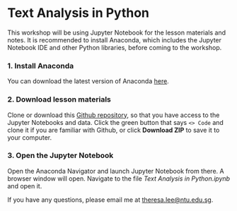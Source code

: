 # Text Analysis in Python

This workshop will be using Jupyter Notebook for the lesson materials and notes. It is recommended to install Anaconda, which includes the Jupyter Notebook IDE and other Python libraries, before coming to the workshop.

### 1. Install Anaconda
You can download the latest version of Anaconda [here](https://www.anaconda.com/download).

### 2. Download lesson materials
Clone or download this [Github repository](https://github.com/theresa-leehq/text-analysis-in-python), so that you have access to the Jupyter Notebooks and data. Click the green button that says ``<> Code`` and clone it if you are familiar with Github, or click **Download ZIP** to save it to your computer.

### 3. Open the Jupyter Notebook
Open the Anaconda Navigator and launch Jupyter Notebook from there. A browser window will open. Navigate to the file *Text Analysis in Python.ipynb* and open it.

If you have any questions, please email me at [theresa.lee@ntu.edu.sg](mailto:theresa.lee@ntu.edu.sg).
